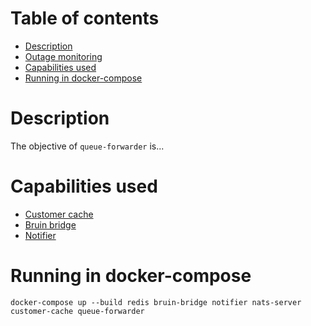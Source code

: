 # Table of contents
  * [Description](#description)
  * [Outage monitoring](#outage-monitoring)
  * [Capabilities used](#capabilities-used) 
  * [Running in docker-compose](#running-in-docker-compose)

# Description
The objective of `queue-forwarder` is...

# Capabilities used
- [Customer cache](../customer-cache/README.md)
- [Bruin bridge](../bruin-bridge/README.md)
- [Notifier](../notifier/README.md)

# Running in docker-compose
`docker-compose up --build redis bruin-bridge notifier nats-server customer-cache queue-forwarder`
